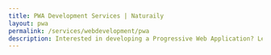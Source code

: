 ```yaml
---
title: PWA Development Services | Naturaily
layout: pwa
permalink: /services/webdevelopment/pwa
description: Interested in developing a Progressive Web Application? Leave it to your trusted & well-tested partner, Naturaily.
---
```

